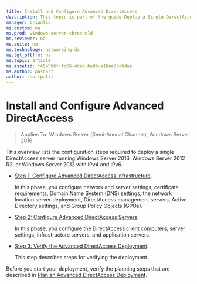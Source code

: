 ```yaml
---
title: Install and Configure Advanced DirectAccess
description: This topic is part of the guide Deploy a Single DirectAccess Server with Advanced Settings for Windows Server 2016
manager: brianlic
ms.custom: na
ms.prod: windows-server-threshold
ms.reviewer: na
ms.suite: na
ms.technology: networking-da
ms.tgt_pltfrm: na
ms.topic: article
ms.assetid: f45e5b6f-fc66-4deb-bed4-a1baa3cc6dae
ms.author: pashort
author: shortpatti
---
```

# Install and Configure Advanced DirectAccess

>Applies To: Windows Server (Semi-Annual Channel), Windows Server 2016

This overview lists the configuration steps required to deploy a single DirectAccess server running  Windows Server 2016, Windows Server 2012 R2, or Windows Server 2012 with IPv4 and IPv6.  
  
-   [Step 1: Configure Advanced DirectAccess Infrastructure](da-adv-configure-s1-infrastructure.md).  
  
    In this phase, you configure network and server settings, certificate requirements, Domain Name System (DNS) settings, the network location server deployment, DirectAccess management servers, Active Directory settings, and Group Policy Objects (GPOs).  
  
-   [Step 2: Configure Advanced DirectAccess Servers](da-adv-configure-s2-servers.md).  
  
    In this phase, you configure the DirectAccess client computers, server settings, infrastructure servers, and application servers.  
  
-   [Step 3: Verify the Advanced DirectAccess Deployment](da-adv-configure-s3-verify.md).  
  
    This step describes steps for verifying the deployment.  
  
Before you start your deployment, verify the planning steps that are described in [Plan an Advanced DirectAccess Deployment](Plan-an-Advanced-DirectAccess-Deployment.md).  
  


